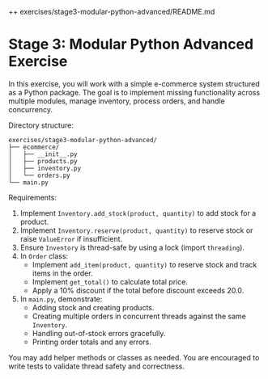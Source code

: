 ++ exercises/stage3-modular-python-advanced/README.md
# Stage 3: Modular Python Advanced Exercise

In this exercise, you will work with a simple e-commerce system structured as a Python package. The goal is to implement missing functionality across multiple modules, manage inventory, process orders, and handle concurrency.

Directory structure:
```
exercises/stage3-modular-python-advanced/
├── ecommerce/
│   ├── __init__.py
│   ├── products.py
│   ├── inventory.py
│   └── orders.py
└── main.py
```

Requirements:
1. Implement `Inventory.add_stock(product, quantity)` to add stock for a product.
2. Implement `Inventory.reserve(product, quantity)` to reserve stock or raise `ValueError` if insufficient.
3. Ensure `Inventory` is thread-safe by using a lock (import `threading`).
4. In `Order` class:
   - Implement `add_item(product, quantity)` to reserve stock and track items in the order.
   - Implement `get_total()` to calculate total price.
   - Apply a 10% discount if the total before discount exceeds 20.0.
5. In `main.py`, demonstrate:
   - Adding stock and creating products.
   - Creating multiple orders in concurrent threads against the same `Inventory`.
   - Handling out-of-stock errors gracefully.
   - Printing order totals and any errors.

You may add helper methods or classes as needed. You are encouraged to write tests to validate thread safety and correctness.